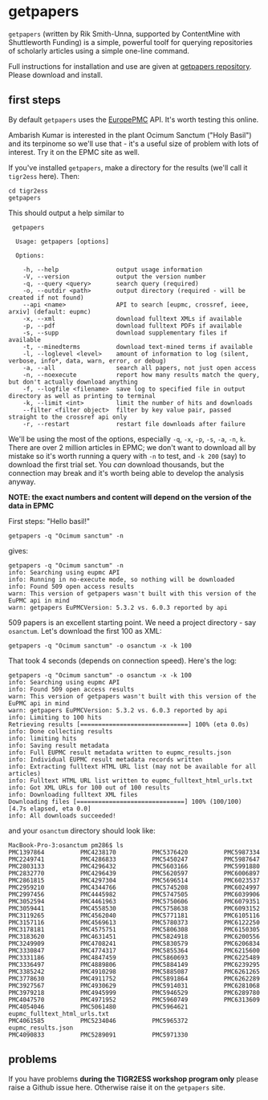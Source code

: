 # getpapers

`getpapers` (written by Rik Smith-Unna, supported by ContentMine with Shuttleworth Funding) is a simple, powerful toolf for querying repositories
of scholarly articles using a simple one-line command.

Full instructions for installation and use are given at [getpapers repository](http://github.com/contentmine/getpapers). Please download and 
install.

## first steps
By default `getpapers` uses the [EuropePMC](http://www.europepmc.org) API. It's worth testing this online.

Ambarish Kumar is interested in the plant Ocimum Sanctum ("Holy Basil") and its terpinome so we'll use that - it's a useful size of problem with lots of interest. Try it on the EPMC site as well.

If you've installed `getpapers`, make a directory for the results (we'll call it `tigr2ess` here). Then:
```
cd tigr2ess
getpapers
```
This should output a help similar to 
```
 getpapers

  Usage: getpapers [options]

  Options:

    -h, --help                output usage information
    -V, --version             output the version number
    -q, --query <query>       search query (required)
    -o, --outdir <path>       output directory (required - will be created if not found)
    --api <name>              API to search [eupmc, crossref, ieee, arxiv] (default: eupmc)
    -x, --xml                 download fulltext XMLs if available
    -p, --pdf                 download fulltext PDFs if available
    -s, --supp                download supplementary files if available
    -t, --minedterms          download text-mined terms if available
    -l, --loglevel <level>    amount of information to log (silent, verbose, info*, data, warn, error, or debug)
    -a, --all                 search all papers, not just open access
    -n, --noexecute           report how many results match the query, but don't actually download anything
    -f, --logfile <filename>  save log to specified file in output directory as well as printing to terminal
    -k, --limit <int>         limit the number of hits and downloads
    --filter <filter object>  filter by key value pair, passed straight to the crossref api only
    -r, --restart             restart file downloads after failure
```
We'll be using the most of the options, especially `-q`, `-x`, `-p`, `-s`, `-a`, `-n`, `k`.
There are over 2 million articles in EPMC; we don't want to download all by mistake so it's worth running a query with `-n` to test, and `-k 200` (say) to download the first trial set. You *can* download thousands, but the connection may break and it's worth being able to develop the analysis anyway.

**NOTE: the exact numbers and content will depend on the version of the data in EPMC**

First steps: "Hello basil!"
```
getpapers -q "Ocimum sanctum" -n
```
gives:
```
getpapers -q "Ocimum sanctum" -n
info: Searching using eupmc API
info: Running in no-execute mode, so nothing will be downloaded
info: Found 509 open access results
warn: This version of getpapers wasn't built with this version of the EuPMC api in mind
warn: getpapers EuPMCVersion: 5.3.2 vs. 6.0.3 reported by api
```
509 papers is an excellent starting point. We need a project directory - say `osanctum`.  Let's download the first 100 as XML:
```
getpapers -q "Ocimum sanctum" -o osanctum -x -k 100
```
That took 4 seconds (depends on connection speed). Here's the log:
```
getpapers -q "Ocimum sanctum" -o osanctum -x -k 100
info: Searching using eupmc API
info: Found 509 open access results
warn: This version of getpapers wasn't built with this version of the EuPMC api in mind
warn: getpapers EuPMCVersion: 5.3.2 vs. 6.0.3 reported by api
info: Limiting to 100 hits
Retrieving results [==============================] 100% (eta 0.0s)
info: Done collecting results
info: limiting hits
info: Saving result metadata
info: Full EUPMC result metadata written to eupmc_results.json
info: Individual EUPMC result metadata records written
info: Extracting fulltext HTML URL list (may not be available for all articles)
info: Fulltext HTML URL list written to eupmc_fulltext_html_urls.txt
info: Got XML URLs for 100 out of 100 results
info: Downloading fulltext XML files
Downloading files [==============================] 100% (100/100) [4.7s elapsed, eta 0.0]
info: All downloads succeeded!
```
and your `osanctum` directory should look like:
```
MacBook-Pro-3:osanctum pm286$ ls
PMC1397864			PMC4238170			PMC5376420			PMC5987334
PMC2249741			PMC4286833			PMC5450247			PMC5987647
PMC2803133			PMC4296432			PMC5603166			PMC5991880
PMC2832770			PMC4296439			PMC5620597			PMC6006897
PMC2861815			PMC4297304			PMC5696514			PMC6023537
PMC2959210			PMC4344766			PMC5745208			PMC6024997
PMC2997456			PMC4445982			PMC5747505			PMC6039906
PMC3052594			PMC4461963			PMC5750606			PMC6079351
PMC3059441			PMC4558530			PMC5758638			PMC6093152
PMC3119265			PMC4562040			PMC5771181			PMC6105116
PMC3157116			PMC4569613			PMC5780373			PMC6122250
PMC3178181			PMC4575751			PMC5806308			PMC6150305
PMC3183620			PMC4631451			PMC5824918			PMC6200556
PMC3249909			PMC4708241			PMC5830579			PMC6206834
PMC3330847			PMC4774317			PMC5855364			PMC6215600
PMC3331186			PMC4847459			PMC5860693			PMC6225489
PMC3336497			PMC4889806			PMC5884149			PMC6239295
PMC3385242			PMC4910298			PMC5885087			PMC6261265
PMC3778630			PMC4911752			PMC5891864			PMC6262289
PMC3927567			PMC4930629			PMC5914031			PMC6281068
PMC3979218			PMC4945999			PMC5946529			PMC6289780
PMC4047570			PMC4971952			PMC5960749			PMC6313609
PMC4054046			PMC5061480			PMC5964621			eupmc_fulltext_html_urls.txt
PMC4061585			PMC5234046			PMC5965372			eupmc_results.json
PMC4090833			PMC5289091			PMC5971330

```




## problems
If you have problems **during the TIGR2ESS workshop program only** please raise a Github issue here. Otherwise raise it on the `getpapers` site.

